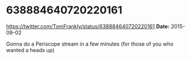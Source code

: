 # 638884640720220161
https://twitter.com/TomFrankly/status/638884640720220161
**Date:** 2015-09-02

Gonna do a Periscope stream in a few minutes (for those of you who wanted a heads up)
